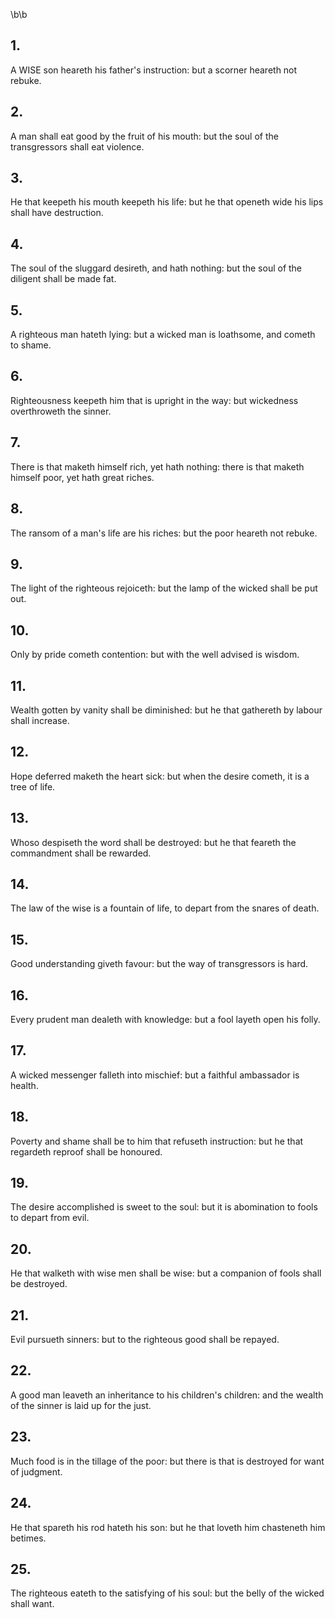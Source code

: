 \b\b
## 1.
A WISE son heareth his father's instruction: but a scorner heareth not rebuke.
## 2.
A man shall eat good by the fruit of his mouth: but the soul of the transgressors shall eat violence.
## 3.
He that keepeth his mouth keepeth his life: but he that openeth wide his lips shall have destruction.
## 4.
The soul of the sluggard desireth, and hath nothing: but the soul of the diligent shall be made fat.
## 5.
A righteous man hateth lying: but a wicked man is loathsome, and cometh to shame.
## 6.
Righteousness keepeth him that is upright in the way: but wickedness overthroweth the sinner.
## 7.
There is that maketh himself rich, yet hath nothing: there is that maketh himself poor, yet hath great riches.
## 8.
The ransom of a man's life are his riches: but the poor heareth not rebuke.
## 9.
The light of the righteous rejoiceth: but the lamp of the wicked shall be put out.
## 10.
Only by pride cometh contention: but with the well advised is wisdom.
## 11.
Wealth gotten by vanity shall be diminished: but he that gathereth by labour shall increase.
## 12.
Hope deferred maketh the heart sick: but when the desire cometh, it is a tree of life.
## 13.
Whoso despiseth the word shall be destroyed: but he that feareth the commandment shall be rewarded.
## 14.
The law of the wise is a fountain of life, to depart from the snares of death.
## 15.
Good understanding giveth favour: but the way of transgressors is hard.
## 16.
Every prudent man dealeth with knowledge: but a fool layeth open his folly.
## 17.
A wicked messenger falleth into mischief: but a faithful ambassador is health.
## 18.
Poverty and shame shall be to him that refuseth instruction: but he that regardeth reproof shall be honoured.
## 19.
The desire accomplished is sweet to the soul: but it is abomination to fools to depart from evil.
## 20.
He that walketh with wise men shall be wise: but a companion of fools shall be destroyed.
## 21.
Evil pursueth sinners: but to the righteous good shall be repayed.
## 22.
A good man leaveth an inheritance to his children's children: and the wealth of the sinner is laid up for the just.
## 23.
Much food is in the tillage of the poor: but there is that is destroyed for want of judgment.
## 24.
He that spareth his rod hateth his son: but he that loveth him chasteneth him betimes.
## 25.
The righteous eateth to the satisfying of his soul: but the belly of the wicked shall want.
